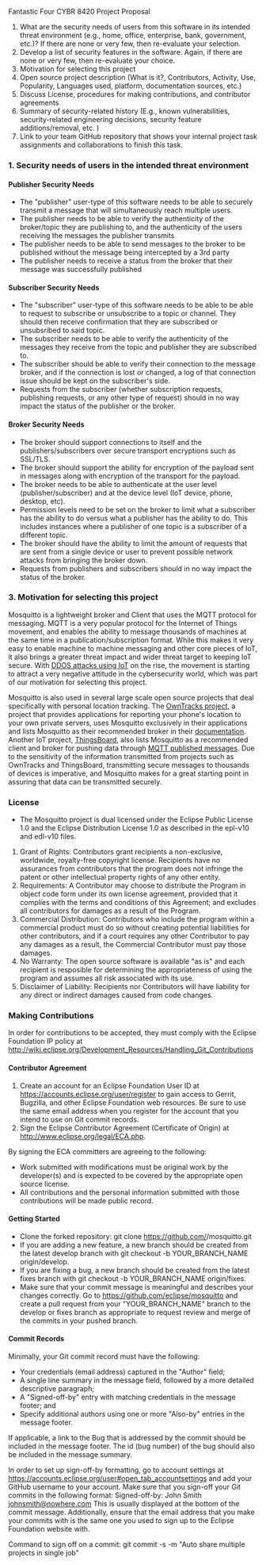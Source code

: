 Fantastic Four
CYBR 8420
Project Proposal

1. What are the security needs of users from this software in its intended threat environment (e.g., home, office, enterprise, bank, government, etc.)? If there are none or very few, then re-evaluate your selection.
2. Develop a list of security features in the software. Again, if there are none or very few, then re-evaluate your choice.
3. Motivation for selecting this project
4. Open source project description (What is it?, Contributors, Activity, Use, Popularity, Languages used, platform, documentation sources, etc.)
5. Discuss License, procedures for making contributions, and contributor agreements
6. Summary of security-related history (E.g., known vulnerabilities, security-related engineering decisions, security feature additions/removal, etc. )
7. Link to your team GitHub repository that shows your internal project task assignments and collaborations to finish this task.


### 1. Security needs of users in the intended threat environment

#### Publisher Security Needs
* The "publisher" user-type of this software needs to be able to securely transmit a message that will simultaneously reach multiple users.
* The publisher needs to be able to verify the authenticity of the broker/topic they are publishing to, and the authenticity of the users receiving the messages the publisher transmits
* The publisher needs to be able to send messages to the broker to be published without the message being intercepted by a 3rd party
* The publisher needs to receive a status from the broker that their message was successfully published

#### Subscriber Security Needs
* The "subscriber" user-type of this software needs to be able to be able to request to subscribe or unsubscribe to a topic or channel. They should then receive confirmation that they are subscribed or unsubsribed to said topic.
* The subscriber needs to be able to verify the authenticity of the messages they receive from the topic and publisher they are subscribed to.
* The subscriber should be able to verify their connection to the message broker, and if the connection is lost or changed, a log of that connection issue should be kept on the subscriber's side.
* Requests from the subscriber (whether subscription requests, publishing requests, or any other type of request) should in no way impact the status of the publisher or the broker.

#### Broker Security Needs
* The broker should support connections to itself and the publishers/subscribers over secure transport encryptions such as SSL/TLS.
* The broker should support the ability for encryption of the payload sent in messages along with encryption of the transport for the payload.
* The broker needs to be able to authenticate at the user level (publisher/subscriber) and at the device level (IoT device, phone, desktop, etc).
* Permission levels need to be set on the broker to limit what a subscriber has the ability to do versus what a publisher has the ability to do. This includes instances where a publisher of one topic is a subscriber of a different topic.
* The broker should have the ability to limit the amount of requests that are sent from a single device or user to prevent possible network attacks from bringing the broker down.
* Requests from publishers and subscribers should in no way impact the status of the broker.

### 3. Motivation for selecting this project
Mosquitto is a lightweight broker and Client that uses the MQTT protocol for messaging. MQTT is a very popular protocol for the Internet of Things movement, and enables the ability to message thousands of machines at the same time in a publication/subscription format.
While this makes it very easy to enable machine to machine messaging and other core pieces of IoT, it also brings a greater threat impact and wider threat target to keeping IoT secure. With [DDOS attacks using IoT](https://www.corero.com/blog/870-the-rise-of-iot-botnet-threats-and-ddos-attacks.html) on the rise, the movement
is starting to attract a very negative attitude in the cybersecurity world, which was part of our motivation for selecting this project.

Mosquitto is also used in several large scale open source projects that deal specifically with personal location tracking. The [OwnTracks project](https://owntracks.org/booklet/), a project that provides applications for reporting your phone's location to your own private servers,
  uses Mosquitto exclusively in their applications and lists Mosquitto as their recommended broker in their [documentation](https://owntracks.org/booklet/guide/broker/). Another IoT project, [ThingsBoard](https://thingsboard.io/), also lists Mosquitto as a recommended client and broker for pushing data through [MQTT published messages](https://thingsboard.io/docs/getting-started-guides/helloworld/).
Due to the sensitivity of the information transmitted from projects such as OwnTracks and ThingsBoard, transmitting secure messages to thousands of devices is imperative, and Mosquitto makes for a great starting point in assuring that data can be transmitted securely. 


### License
* The Mosquitto project is dual licensed under the Eclipse Public License 1.0 and the Eclipse Distribution License 1.0 as described in the epl-v10 and edl-v10 files.

1. Grant of Rights: Contributors grant recipients a non-exclusive, worldwide, royalty-free copyright license. Recipients have no assurances from contributors that the program does not infringe the patent or other intellectual property rights of any other entity. 
2. Requirements: A Contributor may choose to distribute the Program in object code form under
its own license agreement, provided that it complies with the terms and conditions of this Agreement; and excludes all contributors for damages as a result of the Program.
3. Commercial Distribution: Contributors who include the program within a commercial product must do so without creating potential liabilities for other contributors, and if a court requires any other Contributor to pay any damages as a result, the Commercial Contributor must pay those damages.
4. No Warranty: The open source software is available "as is" and each recipient is resposible for determining the appropriateness of using the program and assumes all risk associated with its use. 
5. Disclaimer of Liability: Recipients nor Contributors will have liability for any direct or indirect damages caused from code changes. 

### Making Contributions
In order for contributions to be accepted, they must comply with the Eclipse Foundation IP policy at http://wiki.eclipse.org/Development_Resources/Handling_Git_Contributions

#### Contributor Agreement
1. Create an account for an Eclipse Foundation User ID at https://accounts.eclipse.org/user/register to gain access to Gerrit, Bugzilla, and other Eclipse Foundation web resources. Be sure to use the same email address when you register for the account that you intend to use on Git commit records. 
2. Sign the Eclipse Contributor Agreement (Certificate of Origin) at http://www.eclipse.org/legal/ECA.php. 

By signing the ECA committers are agreeing to the following:
* Work submitted with modifications must be original work by the developer(s) and is expected to be covered by the appropriate open source license.
* All contributions and the personal information submitted with those contributions will be made public record.

#### Getting Started
* Clone the forked repository: git clone https://github.com/<your username>/mosquitto.git
* If you are adding a new feature, a new branch should be created from the latest develop branch with git checkout -b YOUR_BRANCH_NAME origin/develop. 
* If you are fixing a bug, a new branch should be created from the latest fixes branch with git checkout -b YOUR_BRANCH_NAME origin/fixes.
* Make sure that your commit message is meaningful and describes your changes correctly. Go to https://github.com/eclipse/mosquitto and create a pull request from your "YOUR_BRANCH_NAME" branch to the develop or fixes branch as appropriate to request review and merge of the commits in your pushed branch.
  
#### Commit Records
Minimally, your Git commit record must have the following:
* Your credentials (email address) captured in the "Author" field;
* A single line summary in the message field, followed by a more detailed descriptive paragraph;
* A "Signed-off-by" entry with matching credentials in the message footer; and
* Specify additional authors using one or more "Also-by" entries in the message footer. 

If applicable, a link to the Bug that is addressed by the commit should be included in the message footer. The id (bug number) of the bug should also be included in the message summary.

In order to set up sign-off-by formatting, go to account settings at https://accounts.eclipse.org/user#open_tab_accountsettings and add your GitHub username to your account. Make sure that you sign-off your Git commits in the following format: Signed-off-by: John Smith <johnsmith@nowhere.com> This is usually displayed at the bottom of the commit message. Additionally, ensure that the email address that you make your commits with is the same one you used to sign up to the Eclipse Foundation website with.

Command to sign off on a commit: git commit -s -m "Auto share multiple projects in single job"
